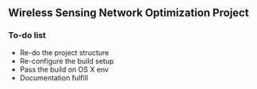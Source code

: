 ## Wireless Sensing Network Optimization Project

### To-do list

- Re-do the project structure
- Re-configure the build setup
- Pass the build on OS X env
- Documentation fulfill
